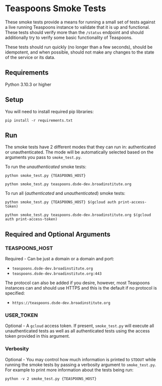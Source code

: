 # Teaspoons Smoke Tests

These smoke tests provide a means for running a small set of tests against a live running Teaspoons instance to validate that
it is up and functional.  These tests should verify more than the `/status` endpoint and should additionally try to 
verify some basic functionality of Teaspoons.  

These tests should run quickly (no longer than a few seconds), should be idempotent, and when possible, should not 
make any changes to the state of the service or its data.  

## Requirements

Python 3.10.3 or higher

## Setup

You will need to install required pip libraries:

```pip install -r requirements.txt```

## Run

The smoke tests have 2 different modes that they can run in: authenticated or unauthenticated.  The mode will be 
automatically selected based on the arguments you pass to `smoke_test.py`.

To run the _unauthenticated_ smoke tests:

```python smoke_test.py {TEASPOONS_HOST}```

```python smoke_test.py teaspoons.dsde-dev.broadinstitute.org```

To run all (_authenticated_ and _unauthenticated_) smoke tests:

```python smoke_test.py {TEASPOONS_HOST} $(gcloud auth print-access-token)```

```python smoke_test.py teaspoons.dsde-dev.broadinstitute.org $(gcloud auth print-access-token)```

## Required and Optional Arguments

### TEASPOONS_HOST
Required - Can be just a domain or a domain and port:

* `teaspoons.dsde-dev.broadinstitute.org`
* `teaspoons.dsde-dev.broadinstitute.org:443`

The protocol can also be added if you desire, however, most Teaspoons instances can and should use HTTPS
and this is the default if no protocol is specified:

* `https://teaspoons.dsde-dev.broadinstitute.org`

### USER_TOKEN
Optional - A `gcloud` access token.  If present, `smoke_test.py` will execute all unauthenticated tests as well as all
authenticated tests using the access token provided in this argument. 

### Verbosity
Optional - You may control how much information is printed to `STDOUT` while running the smoke tests by passing a 
verbosity argument to `smoke_test.py`.  For example to print more information about the tests being run:

```python -v 2 smoke_test.py {TEASPOONS_HOST}```
